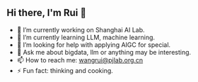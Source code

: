 ## Hi there, I'm Rui 👋

- 🔭 I’m currently working on Shanghai AI Lab.
- 🌱 I’m currently learning LLM, machine learning.
- 🤔 I’m looking for help with applying AIGC for special.
- 💬 Ask me about bigdata, llm or anything may be interesting.
- 📫 How to reach me: wangrui@pjlab.org.cn
- ⚡ Fun fact: thinking and cooking.

